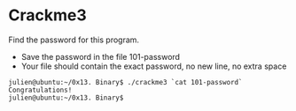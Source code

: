 # Crackme3

Find the password for this program.

- Save the password in the file 101-password
- Your file should contain the exact password, no new line, no extra space

```
julien@ubuntu:~/0x13. Binary$ ./crackme3 `cat 101-password`
Congratulations!
julien@ubuntu:~/0x13. Binary$ 
```
